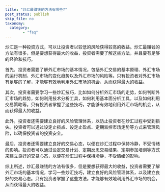 ```yaml
---
title: "炒汇最赚钱的方法有哪些?"
post_status: publish
skip_file: no
taxonomy:
  category:
        - "faq"
---
```


炒汇是一种投资方式，可以让投资者以较低的风险获得较高的收益。炒汇最赚钱的方法有很多，但是要想获得最大的收益，投资者需要了解这些方法，并且要有足够的经验和技巧。

首先，投资者需要了解外汇市场的基本情况，包括外汇交易的基本原理、外汇市场的运行机制、外汇市场的变化趋势以及外汇市场的风险等。只有投资者对外汇市场有足够的了解，才能够有效地利用外汇市场的机会，从而获得最大的收益。

其次，投资者需要学习一些炒汇技巧，比如如何分析外汇市场的走势，如何判断外汇市场的趋势，如何利用技术分析工具，如何利用基本面分析工具，以及如何利用交易策略等。只有投资者掌握了这些技巧，才能够有效地利用外汇市场的机会，从而获得最大的收益。

此外，投资者还需要建立良好的风险管理体系，以防止投资者在炒汇过程中受到损失。投资者可以通过设定止损点、设定止盈点、定期监控市场走势等方式来管理风险，以确保投资者的投资安全。

最后，投资者还需要建立良好的交易心态，以便在炒汇过程中保持冷静，不受情绪的影响。投资者可以通过设定交易计划、定期反思交易结果、定期参加培训等方式来建立良好的交易心态，以便在炒汇过程中保持冷静，不受情绪的影响。

综上所述，炒汇最赚钱的方法有很多，但是要想获得最大的收益，投资者需要了解外汇市场的基本情况，学习一些炒汇技巧，建立良好的风险管理体系，以及建立良好的交易心态。只有投资者掌握了这些方法，才能够有效地利用外汇市场的机会，从而获得最大的收益。
